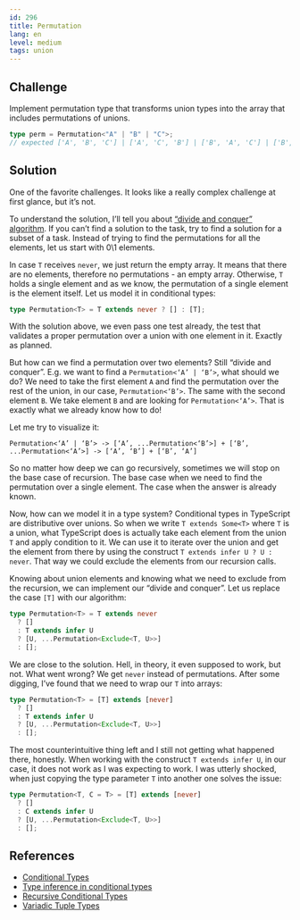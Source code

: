 ```yaml
---
id: 296
title: Permutation
lang: en
level: medium
tags: union
---
```


## Challenge

Implement permutation type that transforms union types into the array that includes permutations of unions.

```typescript
type perm = Permutation<"A" | "B" | "C">;
// expected ['A', 'B', 'C'] | ['A', 'C', 'B'] | ['B', 'A', 'C'] | ['B', 'C', 'A'] | ['C', 'A', 'B'] | ['C', 'B', 'A']
```

## Solution

One of the favorite challenges.
It looks like a really complex challenge at first glance, but it’s not.

To understand the solution, I’ll tell you about [“divide and conquer” algorithm](https://en.wikipedia.org/wiki/Divide-and-conquer_algorithm).
If you can’t find a solution to the task, try to find a solution for a subset of a task.
Instead of trying to find the permutations for all the elements, let us start with 0\1 elements.

In case `T` receives `never`, we just return the empty array.
It means that there are no elements, therefore no permutations - an empty array.
Otherwise, `T` holds a single element and as we know, the permutation of a single element is the element itself.
Let us model it in conditional types:

```typescript
type Permutation<T> = T extends never ? [] : [T];
```

With the solution above, we even pass one test already, the test that validates a proper permutation over a union with one element in it.
Exactly as planned.

But how can we find a permutation over two elements?
Still “divide and conquer”.
E.g. we want to find a `Permutation<‘A’ | ‘B’>`, what should we do?
We need to take the first element `A` and find the permutation over the rest of the union, in our case, `Permutation<‘B’>`.
The same with the second element `B`.
We take element `B` and are looking for `Permutation<‘A’>`.
That is exactly what we already know how to do!

Let me try to visualize it:

```text
Permutation<‘A’ | ‘B’> -> [‘A’, ...Permutation<‘B’>] + [‘B’, ...Permutation<‘A’>] -> [‘A’, ‘B’] + [‘B’, ‘A’]
```

So no matter how deep we can go recursively, sometimes we will stop on the base case of recursion.
The base case when we need to find the permutation over a single element.
The case when the answer is already known.

Now, how can we model it in a type system?
Conditional types in TypeScript are distributive over unions.
So when we write `T extends Some<T>` where `T` is a union, what TypeScript does is actually take each element from the union `T` and apply condition to it.
We can use it to iterate over the union and get the element from there by using the construct `T extends infer U ? U : never`.
That way we could exclude the elements from our recursion calls.

Knowing about union elements and knowing what we need to exclude from the recursion, we can implement our “divide and conquer”.
Let us replace the case `[T]` with our algorithm:

```typescript
type Permutation<T> = T extends never
  ? []
  : T extends infer U
  ? [U, ...Permutation<Exclude<T, U>>]
  : [];
```

We are close to the solution.
Hell, in theory, it even supposed to work, but not.
What went wrong?
We get `never` instead of permutations.
After some digging, I’ve found that we need to wrap our `T` into arrays:

```typescript
type Permutation<T> = [T] extends [never]
  ? []
  : T extends infer U
  ? [U, ...Permutation<Exclude<T, U>>]
  : [];
```

The most counterintuitive thing left and I still not getting what happened there, honestly.
When working with the construct `T extends infer U`, in our case, it does not work as I was expecting to work.
I was utterly shocked, when just copying the type parameter `T` into another one solves the issue:

```typescript
type Permutation<T, C = T> = [T] extends [never]
  ? []
  : C extends infer U
  ? [U, ...Permutation<Exclude<T, U>>]
  : [];
```

## References

- [Conditional Types](https://www.typescriptlang.org/docs/handbook/2/conditional-types.html)
- [Type inference in conditional types](https://www.typescriptlang.org/docs/handbook/2/conditional-types.html#inferring-within-conditional-types)
- [Recursive Conditional Types](https://www.typescriptlang.org/docs/handbook/release-notes/typescript-4-1.html#recursive-conditional-types)
- [Variadic Tuple Types](https://www.typescriptlang.org/docs/handbook/release-notes/typescript-4-0.html#variadic-tuple-types)
